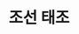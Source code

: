 ---
layout: hubs
key: Q378483
title: 조선 태조
name: 조선 태조
description: 조선의 초대 임금
score: 0.0005945013771835052
degree: 19
---